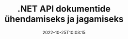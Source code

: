 ---
############################# Static ############################
layout: "product"
date: 2022-10-25T10:03:15
draft: false

product: "Merger"
product_tag: "merger"
platform: ".NET"
platform_tag: "net"

############################# Head ############################
head_title: "C# .NET Document Merging API | Ühendage ja tükeldage PDF Word Excel EPUB"
head_description: "C# .NET-i dokumentide ühendamise API, et ühendada, jagada, vahetada või eemaldada PDF-i, Microsoft Wordi, Exceli, esitluste, Visio ja pildivormingute dokumente."

############################# Header ############################
title: ".NET API dokumentide ühendamiseks ja jagamiseks"
description: "API dokumentide, slaidide ja diagrammide kombineerimiseks, tükeldamiseks, vahetamiseks, kärpimiseks või eemaldamiseks .NET-rakendustes."
button:
    enable: true

############################# SubMenu ############################
submenu:
    enable: true
    
    left:
        img_alt: "GroupDocs.Merger for .NET"
        image: "https://www.groupdocs.cloud/templates/groupdocs/images/product-logos/groupdocs-merger-net.png"
        product: "GroupDocs.Merger"
        platform: ".NET"

    middle:
        button:
            # button loop
            - link: "#overview"
              text: "Ülevaade"

            # button loop
            - link: "#features"
              text: "Funktsioonid"

            # button loop
            - link: "#support"
              text: "Toetus"

            # button loop
            - link: "https://products.groupdocs.app/merger"
              text: "Live demo"

            # button loop
            - link: "https://purchase.groupdocs.com/pricing/merger/net"
              text: "Hinnakujundus"

    right:
        link_download: "https://downloads.groupdocs.com/merger"
        link_learn: "https://docs.groupdocs.com/merger/net/"
        link_buy: "https://purchase.groupdocs.com"

############################# Overview ############################
overview:
    enable: true
    content: |
      GroupDocs.Merger for .NET, aitab teil kiiresti arendada tipptasemel ärirakendusi C#, ASP.NET ja teistes .NET-tehnoloogiates. Vaid paar koodirida võimaldab teie .NET-i rakendustel kombineerida, tükeldada, ümber korraldada, vahetada, kärpida ja eemaldada ühte lehte või dokumendilehtede, slaidide, piltide või diagrammide kogumit. Tehke need toimingud turvaliste failidega, määrates või eemaldades teadaolevate ja tundmatute failivormingute paroolikaitse.  

      Kasutades GroupDocs.Mergerit .NET-i jaoks, saate liita; tükeldamine ja muud sellega seotud toimingud nii üksikute dokumentide kui ka dokumentide kogumiga. Programmiliselt õmblege kõigi populaarsete vormingute faile, nagu Microsoft Word, Excel, PowerPoint, Visio, OpenDocument, PDF, XPS, TXT, CSV, e-raamatu ja pildifailivormingud.
    tabs:
      enable: true
      
      ## TAB ONE ##
      tab_one:
        description: |
          Järgmine on .NET-i jaoks mõeldud GroupDocs.Merger ülevaade:
      
        left:
          enable: true
          icon: "fab fa-html5"
          title: "Dokumenditoimingud"
          content: |
            * Muuda lehtede järjekorda
            * Lehtede eemaldamine või kustutamine
            * Tükelda või purusta dokument
            * Vahetage või segage mis tahes kahte lehte
            * Kärpige ühte või mitut lehte
            * Ühendage mitu dokumenti
        
        right:
          enable: true
          icon: "fab fa-html5"
          title: "Turvatoimingud"
          content: |
            * Seadistage dokumendi turvalisus
            * Kontrollige dokumendi turvaolekut
            * Määra dokumendi parool
            * Uuenda dokumendi parooli
            * Eemalda dokumendi parool
      
      ## TAB TWO ##
      tab_two:
        description: |
          GroupDocs.Merger for .NET toetab järgmiste [dokumendifailivormingutehttps://docs.groupdocs.com/merger/net/supported-document-formats/) liitmist:

        left:
          enable: true
          table:
            # table loop
            - title: "Microsoft Office"
              content: |
                * **Sõna:** DOC, DOCX, DOCM, DOT, DOTX, DOTM, RTF, TXT
                * **Excel:** XLS, XLSX, XLSM, XLSB, XLTM, XLT, XLTM, XLTX, XLAM, SXC, SpreadsheetML
                * **PowerPoint:** PPT, PPTX, PPS, PPSX, PPSM, POT, POTM, POTX, PPTM
                * **OneNote:** ÜKS

        right:
          enable: true
          table:
            # table loop
            - title: "OpenDocument ja muud vormingud"
              content: |
                * **OpenDocumenti vormingud**: ODT, OTT, ODP, OTP, ODS
                * **Fikseeritud paigutus**: PDF, XPS
                * **Pildid**: BMP, PNG, TIFF
                * **Veeb**: HTML, MHT, MHTML
                * **Tekst**: TXT, CSV, TSV
                * **LaTex**: TEX
                * **E-raamat**: EPUB

      ## TAB THREE ##
      tab_three:
        description: |
          GroupDocs.Merger for .NET toetab järgmisi operatsioonisüsteeme, raamistikke ja paketihaldureid:
        
        left:
          enable: true
          table:
            # table loop
            - icon: "fab fa-windows"
              title: "Operatsioonisüsteemid"
              content: |
                * Windowsi töölaud
                * Windows Server
                * Windows Azure
                * Linux

            # table loop
            - icon: "fas fa-code"
              title: "Toetatud raamistikud"
              content: |
                * .NET Framework 2.0 või uuem
                * Mono Framework 1.2 või uuem
                * .NET standard 2.0
                * .NET Core 2.0

        right:
          enable: true
          table:
            # table loop
            - icon: "fas fa-box"
              title: "Paketihaldur"
              content: |
                * NuGet

            # table loop
            - icon: "fas fa-tools"
              title: "Arenduskeskkonnad"
              content: |
                * Microsoft Visual Studio
                * Xamarin.Android
                * Xamarin.IOS
                * Xamarin.Mac
                * MonoDevelop

############################# Features ############################
features:
    enable: true
    title: "GroupDocs.Merger .NET-i funktsioonide jaoks"

    feature:
      # feature loop
      - icon: "fas fa-copy"
        content: "Kombineerige ja ühendage mitu lehte, slaide ja diagramme üheks dokumendiks"
       
      # feature loop
      - icon: "fas fa-eye"
        content: "Jagage ja purustage suured dokumendid mitmeks väiksemaks failiks"

      # feature loop
      - icon: "fas fa-bolt"
        content: "Lehtede, slaidide või diagrammide ümberkorraldamine, segamine ja ümberkorraldamine"
      
      # feature loop
      - icon: "fas fa-file-powerpoint"
        content: "Vahetage ja vahetage dokumendis kahte lehte, slaide või diagramme"

      # feature loop
      - icon: "fas fa-code"
        content: "Kärpige dokumenti, eemaldades konkreetsed lehed, slaidid või diagrammid"

      # feature loop
      - icon: "fas fa-cloud"
        content: "Eemaldage üksik või lehtede kogum, slaidid või diagrammid"

      # feature loop
      - icon: "fas fa-remove-format"
        content: "Õmble kokku suur hulk dokumente partiidena"

      # feature loop
      - icon: "fas fa-comment-slash"
        content: "Kontrollige programmiliselt, kas dokument on parooliga kaitstud"

      # feature loop
      - icon: "fas fa-location-arrow"
        content: "Määrake, lähtestage ja eemaldage teadaolevate ja tundmatute dokumendivormingute parool"

      # feature loop
      - icon: "fas fa-border-all"
        content: "Toetatud failivormingute loendi toomine – teksti jagamise ja ühendamise (ERR) logifailivorming"

      # feature loop
      - icon: "fas fa-wrench"
        content: "Pöörake lehti ja muutke teadaolevate ja tundmatute vormingute lehekülje orientatsiooni"

      # feature loop
      - icon: "fas fa-columns"
        content: "Ühendage mitu erinevas vormingus faili DOC, DOCX ja XPS-iga"

      # feature loop
      - icon: "fas fa-file-word"
        content: "Suurte tekstifailide tükeldamine reanumbrite järgi"

      # feature loop
      - icon: "fas fa-envelope"
        content: "Hankige dokumendi lehtede kujutised ja diagrammipere vormingud"

      # feature loop
      - icon: "fas fa-print"
        content: "Ühendage pildid taustavärviga tühjaks mustaks pildiruumiks"

      # feature loop
      - icon: "fas fa-file-archive"
        content: "Ühendage erinevat tüüpi dokumendid (DOC, XLS, PPT jne) üheks PDF-failiks"

      # feature loop
      - icon: "fas fa-lock"
        content: "Importige OLE-objekte hõlpsalt Microsoft Wordi, Exceli, esitluse ja OpenDocumenti failitüüpidesse"

      # feature loop
      - icon: "fas fa-file-code"
        content: "Lisage OLE-objektide kaudu diagrammilehele muid dokumente"

    more_feature:
      # more_feature_loop
      - title: "Eemaldage dokumentidest soovitud lehed"
        content: |
          GroupDocs.Merger for .NET API aitab teil oma dokumendist soovimatud lehed kustutada.
      
      # more_feature_loop
      - title: "Rakenda renderdatud väljundile teisendus"
        content: "Saate teha renderdatud väljunddokumendis erinevaid teisendusi, kasutades GroupDocs.Merger for .NET API-t. Need teisendussuvandid võimaldavad teil juhtida renderdatud väljundi kuvamiseks esitamise viisi. Saadaolevad teisendused on lehekülje pööramise valik, lehtede ümberjärjestamise valik ja teksti vesimärgi kasutamine."

      # more_feature_loop
      - title: "Kontrollige tundmatu dokumendivormingu parooli"
        content: "GroupDocs.Merger for .NET API võimaldab teil kontrollida dokumendi parooli, mille vorming pole teada."

############################# Support ############################
support:
    enable: true

############################# Solutions ############################
solutions:
    enable: true
    title: "GroupDocs.Merger pakub dokumentide liitmise API-sid teistele populaarsetele arenduskeskkondadele"

    solution:
        # solution loop
        - img_alt: "GroupDocs.Merger Java jaoks"
          image: "https://www.groupdocs.cloud/templates/groupdocs/images/product-logos/groupdocs-merger-java.png"
          product: "GroupDocs.Merger"
          platform: "Java"
          link: "/merger/java/"

############################# Back to top ###############################
back_to_top:
  enable: true
---